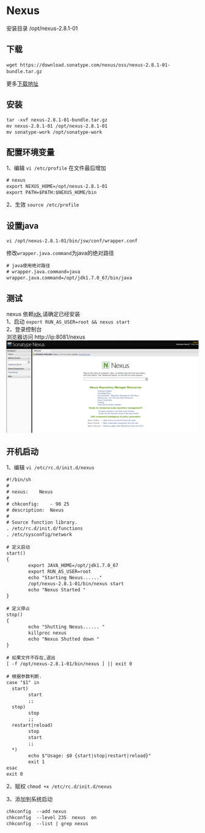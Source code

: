 # Nexus

安装目录 /opt/nexus-2.8.1-01

## 下载
`wget https://download.sonatype.com/nexus/oss/nexus-2.8.1-01-bundle.tar.gz`

更多[下载地址](https://support.sonatype.com/hc/en-us/articles/218238798)

## 安装
```
tar -xvf nexus-2.8.1-01-bundle.tar.gz
mv nexus-2.8.1-01 /opt/nexus-2.8.1-01
mv sonatype-work /opt/sonatype-work
```

## 配置环境变量
1、编辑 `vi /etc/profile` 在文件最后增加 <br>
```
# nexus
export NEXUS_HOME=/opt/nexus-2.8.1-01
export PATH=$PATH:$NEXUS_HOME/bin
```
2、生效 `source /etc/profile`

## 设置java
```
vi /opt/nexus-2.8.1-01/bin/jsw/conf/wrapper.conf
```
修改`wrapper.java.command`为java的绝对路径
```
# java使用绝对路径
# wrapper.java.command=java
wrapper.java.command=/opt/jdk1.7.0_67/bin/java
```

## 测试
nexus 依赖[jdk](jdk.md),请确定已经安装 <br>
1、启动 `export RUN_AS_USER=root && nexus start` <br>
2、登录控制台 <br>
浏览器访问 http://ip:8081/nexus <br>
![nexus](../images/nexus-install.png)

## 开机启动
1、编辑 `vi /etc/rc.d/init.d/nexus`

```
#!/bin/sh
#
# nexus:    Nexus
#
# chkconfig:    - 90 25 
# description:  Nexus
#
# Source function library.
. /etc/rc.d/init.d/functions
. /etc/sysconfig/network
 
# 定义启动
start() 
{
        export JAVA_HOME=/opt/jdk1.7.0_67
        export RUN_AS_USER=root
        echo "Starting Nexus......"
        /opt/nexus-2.8.1-01/bin/nexus start
        echo "Nexus Started "
}

# 定义停止
stop() 
{
        echo "Shutting Nexus...... "
        killproc nexus 
        echo "Nexus Shutted down "
}

# 如果文件不存在,退出
[ -f /opt/nexus-2.8.1-01/bin/nexus ] || exit 0
 
# 根据参数判断.
case "$1" in
  start)
        start
        ;;
  stop)
        stop
        ;;
  restart|reload)
        stop
        start
        ;;
  *)
        echo $"Usage: $0 {start|stop|restart|reload}"
        exit 1
esac
exit 0
```

2、赋权 `chmod +x /etc/rc.d/init.d/nexus`

3、添加到系统启动
```
chkconfig  --add nexus
chkconfig  --level 235  nexus  on
chkconfig  --list | grep nexus
```


